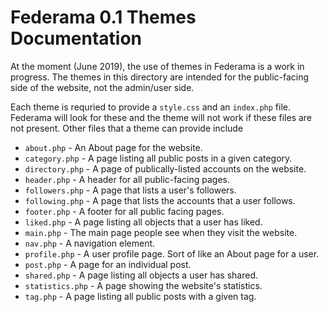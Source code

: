 # Federama 0.1 Themes Documentation
At the moment (June 2019), the use of themes in Federama is a work in progress. The themes in this directory are intended for the public-facing side of the website, not the admin/user side.

Each theme is requried to provide a `style.css` and an `index.php` file. Federama will look for these and the theme will not work if these files are not present. Other files that a theme can provide include
+ `about.php` - An About page for the website.
+ `category.php` - A page listing all public posts in a given category.
+ `directory.php` - A page of publically-listed accounts on the website.
+ `header.php` - A header for all public-facing pages.
+ `followers.php` - A page that lists a user's followers.
+ `following.php` - A page that lists the accounts that a user follows.
+ `footer.php` - A footer for all public facing pages.
+ `liked.php` - A page listing all objects that a user has liked.
+ `main.php` - The main page people see when they visit the website.
+ `nav.php` - A navigation element.
+ `profile.php` - A user profile page. Sort of like an About page for a user.
+ `post.php` - A page for an individual post.
+ `shared.php` - A page listing all objects a user has shared.
+ `statistics.php` - A page showing the website's statistics.
+ `tag.php` - A page listing all public posts with a given tag.
